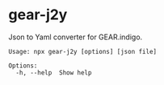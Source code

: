# gear-j2y

Json to Yaml converter for GEAR.indigo.

```
Usage: npx gear-j2y [options] [json file]

Options:
  -h, --help  Show help
```

